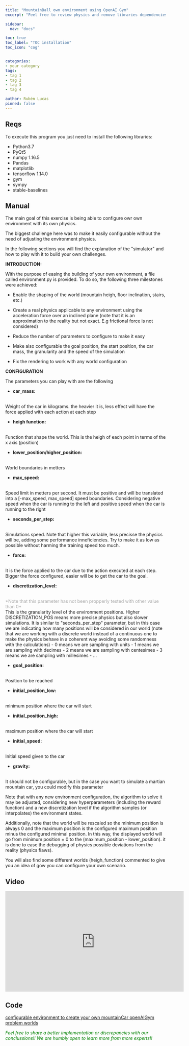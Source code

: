 ```yaml
---
title: "MountainBall own environment using OpenAI Gym"
excerpt: "Feel free to review physics and remove libraries dependencies"

sidebar:
  nav: "docs"

toc: true
toc_label: "TOC installation"
toc_icon: "cog"


categories:
- your category
tags:
- tag 1
- tag 2
- tag 3
- tag 4

author: Rubén Lucas
pinned: false
---
```


## Reqs

To execute this program you just need to install the following libraries:
- Python3.7
- PyQt5
- numpy 1.16.5
- Pandas
- matplotlib
- tensorflow 1.14.0
- gym
- sympy
- stable-baselines

## Manual

The main goal of this exercise is being able to configure owr own environment with its own physics.

The biggest challenge here was to make it easily configurable without the need of adjusting the environment physics.

In the following sections you will find the explanation of the "simulator" and how to play with it to build your own challenges.

<strong>INTRODUCTION:</strong>

With the purpose of easing the building of your own environment, a file called environment.py is provided.
To do so, the following three milestones were achieved:

- Enable the shaping of the world (mountain heigh, floor inclination, stairs, etc.)

- Create a real physics applicable to any environment using the acceleration force over an inclined plane (note that it is an approximation to the reality but not exact. E.g frictional force is not considered)

- Reduce the number of parameters to configure to make it easy

- Make also configurable the goal position, the start position, the car mass, the granularity and the speed of the simulation

- Fix the rendering to work with any world configuration


<strong>CONFIGURATION</strong>

The parameters you can play with are the following

- <strong>car_mass:</strong>
<br>
Weight of the car in kilograms. the heavier it is, less effect will have the force applied with each action at each step

- <strong>heigh function:</strong>
<br>
Function that shape the world. This is the heigh of each point in terms of the x axis (position)

- <strong>lower_position/higher_position:</strong>
<br>
World boundaries in metters

- <strong>max_speed:</strong>
<br>
Speed limit in metters per second. It must be positive and will be translated into a [-max_speed, max_speed] speed boundaries. Considering negative speed when the car is running to the left and positive speed when the car is running to the right

- <strong>seconds_per_step:</strong>
<br>
Simulations speed. Note that higher this variable, less precisse the physics will be, adding some performance inneficiencies. Try to make it as low as possible without harming the training speed too much.

- <strong>force:</strong>
<br>
It is the force applied to the car due to the action executed at each step. Bigger the force configured, easier will be to get the car to the goal.

- <strong>discretization_level:</strong>
<br>
<span style="color:darkgrey">*Note that this parameter has not been propperly tested with other value than 0*</span>
<br>
This is the granularity level of the environment positions. Higher DISCRETIZATION_POS means more precise physics but also slower simulations. It is similar to "seconds_per_step" parameter, but in this case we are indicating how many positions will be considered in our world (note that we are working with a discrete world instead of a continuous one to make the physics behave in a coherent way avoiding some randomness with the calculations)
  -  0 means we are sampling with units
  -  1 means we are sampling with decimes
  -  2 means we are sampling with centesimes
  -  3 means we are sampling with millesimes
  -  ...


- <strong>goal_position:</strong>
<br>
Position to be reached

- <strong>initial_position_low:</strong>
<br>
minimum position where the car will start

- <strong>initial_position_high:</strong>
<br>
maximum position where the car will start

- <strong>initial_speed:</strong>
<br>
Initial speed given to the car

- <strong>gravity:</strong>
<br>
It should not be configurable, but in the case you want to simulate a martian mountain car, you could modify this parameter

Note that with any new environment configuration, the algorithm to solve it may be adjusted, considering new hyperparameters (including the reward function) and a new discretization level if the algorithm samples (or interpolates) the environment states.

Additionally, note that the world will be rescaled so the minimum position is always 0 and the maximum position is the configured maximum position minus the configured minimal position. In this way, the displayed world will go from minimum position = 0 to the (maximum_position - lower_position). it is done to ease the debugging of physics possible deviations from the reality (physics flaws).

You will also find some different worlds (heigh_function) commented to give you an idea of gow you can configure your own scenario.

## Video

<iframe width="560" height="315" src="https://www.youtube.com/embed/2lIvJWTqDUI" frameborder="0" allow="accelerometer; autoplay; clipboard-write; encrypted-media; gyroscope; picture-in-picture" allowfullscreen></iframe>

## Code

[configurable environment to create your own mountainCar openAIGym problem worlds](https://github.com/RoboticsLabURJC/2020-phd-ruben-lucas/tree/master/mountain_ball)


<span style="color:green">*Feel free to share a better implementation or discrepancies with our conclussions!! We are humbly open to learn more from more experts!!*</span>
